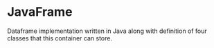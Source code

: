 # JavaFrame

Dataframe implementation written in Java along with definition of four classes that this container can store.
